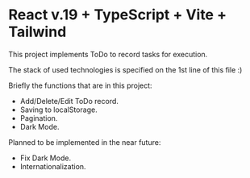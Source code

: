 # React v.19 + TypeScript + Vite + Tailwind

This project implements ToDo to record tasks for execution.

The stack of used technologies is specified on the 1st line of this file :)

Briefly the functions that are in this project:

-  Add/Delete/Edit ToDo record.
-  Saving to localStorage.
-  Pagination.
-  Dark Mode.

Planned to be implemented in the near future:
-  Fix Dark Mode.
-  Internationalization.
